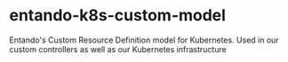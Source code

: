 
# entando-k8s-custom-model
Entando's Custom Resource Definition model for Kubernetes. Used in our custom controllers as well as our Kubernetes infrastructure
